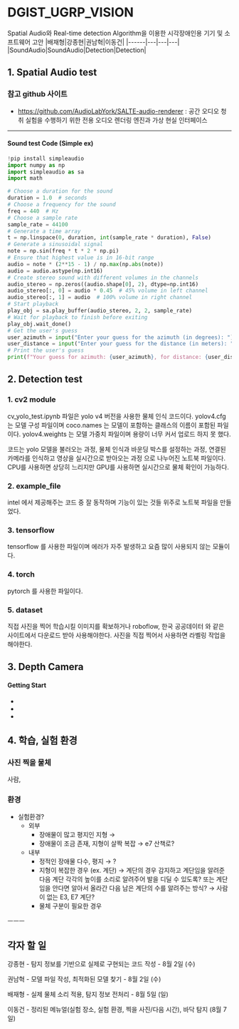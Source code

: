 # DGIST_UGRP_VISION
Spatial Audio와 Real-time detection Algorithm을 이용한 시각장애인용 기기 및 소프트웨어 고안
|배재형|강종현|권남혁|이동건|
|------|---|---|---|
|SoundAudio|SoundAudio|Detection|Detection|

## 1. Spatial Audio test

### 참고 github 사이트
- https://github.com/AudioLabYork/SALTE-audio-renderer : 공간 오디오 청취 실험을 수행하기 위한 전용 오디오 렌더링 엔진과 가상 현실 인터페이스
--------
#### Sound test Code (Simple ex)
```py
!pip install simpleaudio
import numpy as np
import simpleaudio as sa
import math

# Choose a duration for the sound
duration = 1.0  # seconds
# Choose a frequency for the sound
freq = 440  # Hz
# Choose a sample rate
sample_rate = 44100
# Generate a time array
t = np.linspace(0, duration, int(sample_rate * duration), False)
# Generate a sinusoidal signal
note = np.sin(freq * t * 2 * np.pi)
# Ensure that highest value is in 16-bit range
audio = note * (2**15 - 1) / np.max(np.abs(note))
audio = audio.astype(np.int16)
# Create stereo sound with different volumes in the channels
audio_stereo = np.zeros((audio.shape[0], 2), dtype=np.int16)
audio_stereo[:, 0] = audio * 0.45  # 45% volume in left channel
audio_stereo[:, 1] = audio  # 100% volume in right channel
# Start playback
play_obj = sa.play_buffer(audio_stereo, 2, 2, sample_rate)
# Wait for playback to finish before exiting
play_obj.wait_done()
# Get the user's guess
user_azimuth = input("Enter your guess for the azimuth (in degrees): ")
user_distance = input("Enter your guess for the distance (in meters): ")
# Print the user's guess
print(f"Your guess for azimuth: {user_azimuth}, for distance: {user_distance}")
```

## 2. Detection test
### 1. cv2 module
cv_yolo_test.ipynb 파일은 yolo v4 버전을 사용한 물체 인식 코드이다.
yolov4.cfg 는 모델 구성 파일이며 coco.names 는 모델이 포함하는 클래스의 이름이 포함된 파일이다.
yolov4.weights 는 모델 가중치 파일이며 용량이 너무 커서 업로드 하지 못 했다.

코드는 yolo 모델을 불러오는 과정, 물체 인식과 바운딩 박스를 설정하는 과정, 연결된 카메라를 인식하고 영상을 실시간으로 받아오는 과정 으로 나누어진 노트북 파일이다.
CPU를 사용하면 상당히 느리지만
GPU를 사용하면 실시간으로 물체 확인이 가능하다.


### 2. example_file
intel 에서 제공해주는 코드 중 잘 동작하며 기능이 있는 것들 위주로 노트북 파일을 만들었다.


### 3. tensorflow
tensorflow 를 사용한 파일이며 에러가 자주 발생하고 요즘 많이 사용되지 않는 모듈이다.


### 4. torch
pytorch 를 사용한 파일이다.


### 5. dataset
직접 사진을 찍어 학습시킬 이미지를 확보하거나 roboflow, 한국 공공데이터 와 같은 사이트에서 다운로드 받아 사용해야한다.
사진을 직접 찍어서 사용하면 라벨링 작업을 해야한다.

## 3. Depth Camera 
#### Getting Start 
-
-
-

## 4. 학습, 실험 환경

### 사진 찍을 물체
사람, 


### 환경


- 실험환경?
    - 외부
        - 장애물이 많고 평지인 지형 →
        - 장애물이 조금 존재, 지형이 살짝 복잡 → e7 산책로?
    - 내부
        - 정적인 장애물 다수, 평지 → ?
        - 지형이 복잡한 경우 (ex. 계단) → 계단의 경우 감지하고 계단임을 알려준 다음 계단 각각의 높이를 소리로 알려주어 발을 디딜 수 있도록? 또는 계단임을 안다면 알아서 올라간 다음 남은 계단의 수를 알려주는 방식? → 사람이 없는 E3, E7 계단?
        - 물체 구분이 필요한 경우


ㅡㅡㅡ
## 각자 할 일

강종현 - 탐지 정보를 기반으로 실제로 구현되는 코드 작성 - 8월 2일 (수)

권남혁 - 모델 파일 작성, 최적화된 모델 찾기 - 8월 2일 (수)

배재형 - 실제 물체 소리 적용, 탐지 정보 전처리 - 8월 5일 (일)

이동건 - 정리된 메뉴얼(실험 장소, 실험 환경, 찍을 사진/다음 시간), 바닥 탐지 (8월 7일)



